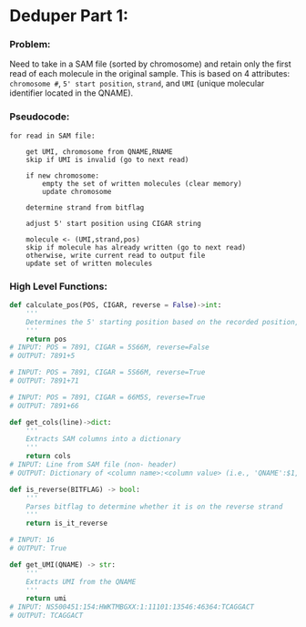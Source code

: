 # Deduper Part 1:

### Problem:
Need to take in a SAM file (sorted by chromosome) and retain only the first read 
of each molecule in the original sample. This is based on
4 attributes: ```chromosome #```, ```5' start position```, ```strand```, and ```UMI```
(unique molecular identifier located in the QNAME).

### Pseudocode:
```
for read in SAM file:

    get UMI, chromosome from QNAME,RNAME
    skip if UMI is invalid (go to next read)

    if new chromosome:
        empty the set of written molecules (clear memory)
        update chromosome

    determine strand from bitflag

    adjust 5' start position using CIGAR string

    molecule <- (UMI,strand,pos)
    skip if molecule has already written (go to next read)
    otherwise, write current read to output file
    update set of written molecules
```

### High Level Functions:

```py
def calculate_pos(POS, CIGAR, reverse = False)->int:
    '''
    Determines the 5' starting position based on the recorded position, the CIGAR string, and which strand it's on
    '''
    return pos
# INPUT: POS = 7891, CIGAR = 5S66M, reverse=False
# OUTPUT: 7891+5

# INPUT: POS = 7891, CIGAR = 5S66M, reverse=True
# OUTPUT: 7891+71

# INPUT: POS = 7891, CIGAR = 66M5S, reverse=True
# OUTPUT: 7891+66
```


```py
def get_cols(line)->dict:
    '''
    Extracts SAM columns into a dictionary
    '''
    return cols
# INPUT: Line from SAM file (non- header)
# OUTPUT: Dictionary of <column name>:<column value> (i.e., 'QNAME':$1, 'BITFLAG':$2, 'RNAME':$3, etc.)
```

```py
def is_reverse(BITFLAG) -> bool:
    '''
    Parses bitflag to determine whether it is on the reverse strand
    '''
    return is_it_reverse

# INPUT: 16
# OUTPUT: True
```

```py
def get_UMI(QNAME) -> str:
    '''
    Extracts UMI from the QNAME
    '''
    return umi
# INPUT: NS500451:154:HWKTMBGXX:1:11101:13546:46364:TCAGGACT
# OUTPUT: TCAGGACT
```

